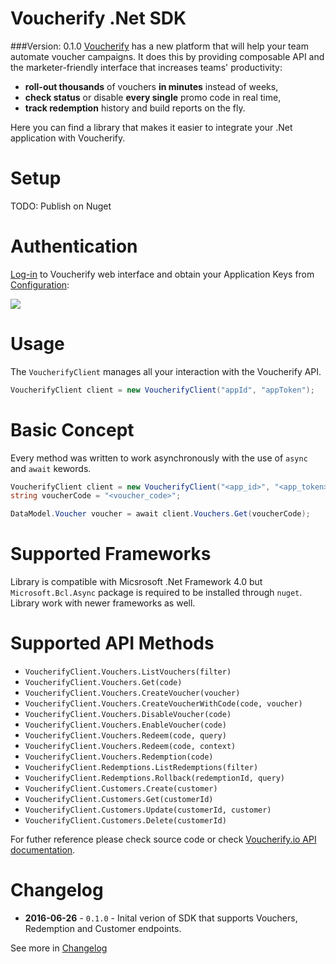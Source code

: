 Voucherify .Net SDK
===================

###Version: 0.1.0
[Voucherify](http://voucherify.io?utm_source=github&utm_medium=sdk&utm_campaign=acq) has a new platform that will help your team automate voucher campaigns. It does this by providing composable API and the marketer-friendly interface that increases teams' productivity:

- **roll-out thousands** of vouchers **in minutes** instead of weeks,
- **check status** or disable **every single** promo code in real time, 
- **track redemption** history and build reports on the fly.

Here you can find a library that makes it easier to integrate your .Net application with Voucherify.


Setup
=====

TODO: Publish on Nuget


Authentication
==============

[Log-in](http://app.voucherify.io/#/login) to Voucherify web interface and obtain your Application Keys from [Configuration](https://app.voucherify.io/#/app/configuration):

![](https://www.filepicker.io/api/file/WKYkl2bSAWKHccEN9tEG)

Usage
=====

The `VoucherifyClient` manages all your interaction with the Voucherify API.

```cs
VoucherifyClient client = new VoucherifyClient("appId", "appToken");
```

Basic Concept
===

Every method was written to work asynchronously with the use of `async` and `await` kewords.

```cs
VoucherifyClient client = new VoucherifyClient("<app_id>", "<app_token>").WithSSL();
string voucherCode = "<voucher_code>";

DataModel.Voucher voucher = await client.Vouchers.Get(voucherCode);
```

Supported Frameworks
===

Library is compatible with Micsrosoft .Net Framework 4.0 but `Microsoft.Bcl.Async` package is required to be installed through `nuget`. Library work with newer frameworks as well.


Supported API Methods
===

- `VoucherifyClient.Vouchers.ListVouchers(filter)`
- `VoucherifyClient.Vouchers.Get(code)`
- `VoucherifyClient.Vouchers.CreateVoucher(voucher)`
- `VoucherifyClient.Vouchers.CreateVoucherWithCode(code, voucher)`
- `VoucherifyClient.Vouchers.DisableVoucher(code)`
- `VoucherifyClient.Vouchers.EnableVoucher(code)`
- `VoucherifyClient.Vouchers.Redeem(code, query)`
- `VoucherifyClient.Vouchers.Redeem(code, context)`
- `VoucherifyClient.Vouchers.Redemption(code)`
- `VoucherifyClient.Redemptions.ListRedemptions(filter)`
- `VoucherifyClient.Redemptions.Rollback(redemptionId, query)`
- `VoucherifyClient.Customers.Create(customer)`
- `VoucherifyClient.Customers.Get(customerId)`
- `VoucherifyClient.Customers.Update(customerId, customer)`
- `VoucherifyClient.Customers.Delete(customerId)`

For futher reference please check source code or check [Voucherify.io API documentation](https://voucherify.readme.io/).

Changelog
=========

- **2016-06-26** - `0.1.0` - Inital verion of SDK that supports Vouchers, Redemption and Customer endpoints.

See more in [Changelog](CHANGELOG.md)